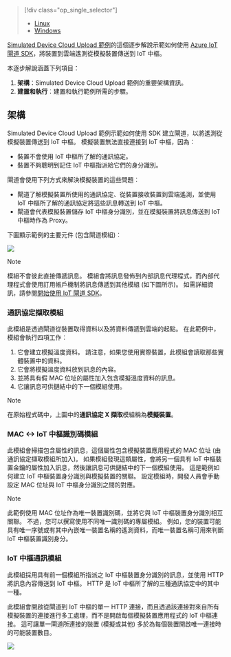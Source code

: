 > [!div class="op_single_selector"]
> * [Linux](../articles/iot-hub/iot-hub-linux-gateway-sdk-simulated-device.md)
> * [Windows](../articles/iot-hub/iot-hub-windows-gateway-sdk-simulated-device.md)
> 
> 

[Simulated Device Cloud Upload 範例]的這個逐步解說示範如何使用 [Azure IoT 閘道 SDK][lnk-sdk]，將裝置到雲端遙測從模擬裝置傳送到 IoT 中樞。

本逐步解說涵蓋下列項目：

1. **架構**：Simulated Device Cloud Upload 範例的重要架構資訊。
2. **建置和執行**︰建置和執行範例所需的步驟。

## <a name="architecture"></a>架構
Simulated Device Cloud Upload 範例示範如何使用 SDK 建立閘道，以將遙測從模擬裝置傳送到 IoT 中樞。 模擬裝置無法直接連接到 IoT 中樞，因為︰

* 裝置不會使用 IoT 中樞所了解的通訊協定。
* 裝置不夠聰明到記住 IoT 中樞指派給它們的身分識別。

閘道會使用下列方式來解決模擬裝置的這些問題︰

* 閘道了解模擬裝置所使用的通訊協定、從裝置接收裝置到雲端遙測，並使用 IoT 中樞所了解的通訊協定將這些訊息轉送到 IoT 中樞。
* 閘道會代表模擬裝置儲存 IoT 中樞身分識別，並在模擬裝置將訊息傳送到 IoT 中樞時作為 Proxy。

下圖顯示範例的主要元件 (包含閘道模組)︰

![][1]

> [!NOTE]
> 模組不會彼此直接傳遞訊息。 模組會將訊息發佈到內部訊息代理程式，而內部代理程式會使用訂用帳戶機制將訊息傳遞到其他模組 (如下圖所示)。 如需詳細資訊，請參閱[開始使用 IoT 閘道 SDK][lnk-gw-getstarted]。
> 
> 

### <a name="protocol-ingestion-module"></a>通訊協定擷取模組
此模組是透過閘道從裝置取得資料以及將資料傳遞到雲端的起點。 在此範例中，模組會執行四項工作︰

1. 它會建立模擬溫度資料。 請注意，如果您使用實際裝置，此模組會讀取那些實體裝置中的資料。
2. 它會將模擬溫度資料放到訊息的內容。
3. 並將具有假 MAC 位址的屬性加入包含模擬溫度資料的訊息。
4. 它讓訊息可供鏈結中的下一個模組使用。

> [!NOTE]
> 在原始程式碼中，上圖中的**通訊協定 X 擷取**模組稱為**模擬裝置**。
> 
> 

### <a name="mac-lt-gt-iot-hub-id-module"></a>MAC &lt;-&gt; IoT 中樞識別碼模組
此模組會掃描包含屬性的訊息，這個屬性包含模擬裝置應用程式的 MAC 位址 (由通訊協定擷取模組所加入)。 如果模組發現這類屬性，會將另一個具有 IoT 中樞裝置金鑰的屬性加入訊息，然後讓訊息可供鏈結中的下一個模組使用。 這是範例如何建立 IoT 中樞裝置身分識別與模擬裝置的關聯。 設定模組時，開發人員會手動設定 MAC 位址與 IoT 中樞身分識別之間的對應。 

> [!NOTE]
> 此範例使用 MAC 位址作為唯一裝置識別碼，並將它與 IoT 中樞裝置身分識別相互關聯。 不過，您可以撰寫使用不同唯一識別碼的專屬模組。 例如，您的裝置可能具有唯一序號或有其中內嵌唯一裝置名稱的遙測資料，而唯一裝置名稱可用來判斷 IoT 中樞裝置識別身分。
> 
> 

### <a name="iot-hub-communication-module"></a>IoT 中樞通訊模組
此模組採用具有前一個模組所指派之 IoT 中樞裝置身分識別的訊息，並使用 HTTP 將訊息內容傳送到 IoT 中樞。 HTTP 是 IoT 中樞所了解的三種通訊協定中的其中一種。

此模組會開啟從閘道到 IoT 中樞的單一 HTTP 連接，而且透過該連接對來自所有模擬裝置的連接進行多工處理，而不是開啟每個模擬裝置應用程式的 IoT 中樞連接。 這可讓單一閘道所連接的裝置 (模擬或其他) 多於為每個裝置開啟唯一連接時的可能裝置數目。

![][2]

<!-- Images -->
[1]: media/iot-hub-gateway-sdk-simulated-selector/image1.png
[2]: media/iot-hub-gateway-sdk-simulated-selector/image2.png

<!-- Links -->
[Simulated Device Cloud Upload 範例]: https://github.com/Azure/azure-iot-gateway-sdk/blob/master/samples/simulated_device_cloud_upload/README.md
[lnk-sdk]: https://github.com/Azure/azure-iot-gateway-sdk
[lnk-gw-getstarted]: ../articles/iot-hub/iot-hub-linux-gateway-sdk-get-started.md